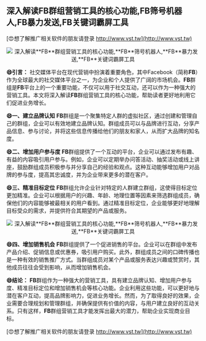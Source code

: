 ## **深入解读**FB**群组营销工具的核心功能,**FB**筛号机器人,**FB**暴力发送,**FB**关键词霸屏工具**

[😍想了解推广相关软件的朋友请登录 http://www.vst.tw](http://www.vst.tw)

 <center><img src="https://vst.tw/MP4/tuiguang/png/3.png" alt="深入解读**FB**群组营销工具的核心功能,**FB**筛号机器人,**FB**暴力发送,**FB**关键词霸屏工具"></center>

**😄引言：**
社交媒体平台在现代营销中扮演着重要角色，其中Facebook（简称**FB**）作为全球最大的社交媒体平台之一，为企业和个人提供了广阔的市场机会。**FB**群组是**FB**平台上的一个重要功能，不仅可以用于社交互动，还可以作为一种强大的营销工具。本文将深入解读**FB**群组营销工具的核心功能，帮助读者更好地利用它们促进业务增长。

**😄一、建立品牌认知**
**FB**群组是一个聚集特定人群的虚拟社区，通过创建和管理自己的群组，企业可以有效地建立品牌认知。群组成员可以与品牌进行互动，分享产品信息、参与讨论，并将这些信息传播给他们的朋友和家人，从而扩大品牌的知名度。

**😄二、增加用户参与度**
**FB**群组提供了一个互动的平台，企业可以通过发布有趣、有益的内容吸引用户参与。例如，企业可以定期举办问答活动、抽奖活动或线上讲座，鼓励群组成员积极参与并分享自己的经验和观点。这种互动能够增加用户对品牌的参与度，提高其忠诚度，并为企业带来更多的潜在客户。

**😄三、精准目标定位**
**FB**群组允许企业针对特定的人群建立群组，这使得目标定位更加精准。企业可以根据用户的兴趣、年龄、地理位置等因素来筛选群组成员，确保他们的内容能够被最相关的用户看到。通过精准目标定位，企业能够更好地理解目标受众的需求，并提供符合其期望的产品或服务。

 <center><img src="https://vst.tw/MP4/tuiguang/png/2.png" alt="深入解读**FB**群组营销工具的核心功能,**FB**筛号机器人,**FB**暴力发送,**FB**关键词霸屏工具"></center>

**😄四、增加销售机会**
**FB**群组提供了一个促进销售的平台。企业可以在群组中发布产品介绍、促销信息或优惠券，吸引用户购买。此外，群组成员之间的口碑传播也是一种有效的销售推广方式。当群组成员对某个产品或服务表达兴趣或赞赏时，其他成员往往会受到影响，从而增加销售机会。

**😄结论：**
**FB**群组作为一种强大的营销工具，具有建立品牌认知、增加用户参与度、精准目标定位和增加销售机会等核心功能。企业利用这些功能，可以更好地与潜在客户互动，提高品牌影响力，促进业务增长。然而，为了取得良好的效果，企业需要合理规划和管理群组，并确保提供有价值的内容，与用户建立良好的互动关系。只有这样，**FB**群组营销工具才能发挥出最大的潜力，帮助企业实现商业目标。

[😍想了解推广相关软件的朋友请登录 http://www.vst.tw](http://www.vst.tw)



